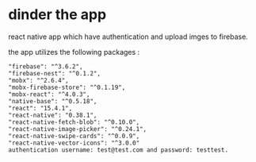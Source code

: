 # dinder the app
react native app which have authentication and upload imges to firebase.

the app utilizes the following packages :

    "firebase": "^3.6.2",
    "firebase-nest": "^0.1.2",
    "mobx": "^2.6.4",
    "mobx-firebase-store": "^0.1.19",
    "mobx-react": "^4.0.3",
    "native-base": "^0.5.18",
    "react": "15.4.1",
    "react-native": "0.38.1",
    "react-native-fetch-blob": "^0.10.0",
    "react-native-image-picker": "^0.24.1",
    "react-native-swipe-cards": "^0.0.9",
    "react-native-vector-icons": "^3.0.0"
    authentication username: test@test.com and password: testtest.